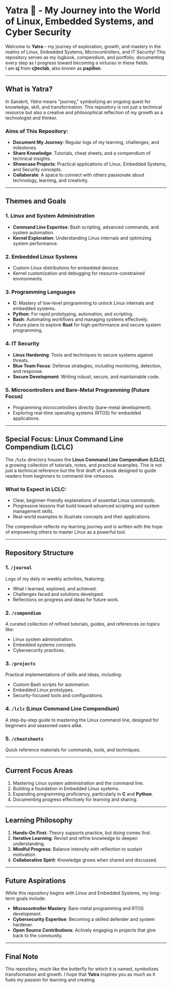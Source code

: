 # **Yatra 🦋 - My Journey into the World of Linux, Embedded Systems, and Cyber Security**

Welcome to **Yatra** – my journey of exploration, growth, and mastery in the realms of Linux, Embedded Systems, Microcontrollers, and IT Security! This repository serves as my logbook, compendium, and portfolio, documenting every step as I progress toward becoming a virtuoso in these fields.  
I am **cj** from **cjteclab**, also known as **papillon**.

---

## **What is Yatra?**

In Sanskrit, *Yatra* means "journey," symbolizing an ongoing quest for knowledge, skill, and transformation. This repository is not just a technical resource but also a creative and philosophical reflection of my growth as a technologist and thinker.

### **Aims of This Repository**:
- **Document My Journey**: Regular logs of my learning, challenges, and milestones.  
- **Share Knowledge**: Tutorials, cheat sheets, and a compendium of technical insights.  
- **Showcase Projects**: Practical applications of Linux, Embedded Systems, and Security concepts.  
- **Collaborate**: A space to connect with others passionate about technology, learning, and creativity.  

---

## **Themes and Goals**

### **1. Linux and System Administration**
- **Command Line Expertise**: Bash scripting, advanced commands, and system automation.  
- **Kernel Exploration**: Understanding Linux internals and optimizing system performance.  

### **2. Embedded Linux Systems**
- Custom Linux distributions for embedded devices.  
- Kernel customization and debugging for resource-constrained environments.  

### **3. Programming Languages**
- **C**: Mastery of low-level programming to unlock Linux internals and embedded systems.  
- **Python**: For rapid prototyping, automation, and scripting.  
- **Bash**: Automating workflows and managing systems effectively.  
- Future plans to explore **Rust** for high-performance and secure system programming.

### **4. IT Security**
- **Linux Hardening**: Tools and techniques to secure systems against threats.  
- **Blue Team Focus**: Defense strategies, including monitoring, detection, and response.  
- **Secure Development**: Writing robust, secure, and maintainable code.

### **5. Microcontrollers and Bare-Metal Programming** (Future Focus)
- Programming microcontrollers directly (bare-metal development).  
- Exploring real-time operating systems (RTOS) for embedded applications.  

---

## **Special Focus: Linux Command Line Compendium (LCLC)**

The **`/lclc`** directory houses the **Linux Command Line Compendium (LCLC)**, a growing collection of tutorials, notes, and practical examples. This is not just a technical reference but the first draft of a book designed to guide readers from beginners to command-line virtuosos.

### **What to Expect in LCLC**:
- Clear, beginner-friendly explanations of essential Linux commands.  
- Progressive lessons that build toward advanced scripting and system management skills.  
- Real-world examples to illustrate concepts and their applications.  

The compendium reflects my learning journey and is written with the hope of empowering others to master Linux as a powerful tool.

---

## **Repository Structure**

### **1. `/journal`**  
Logs of my daily or weekly activities, featuring:  
- What I learned, explored, and achieved.  
- Challenges faced and solutions developed.  
- Reflections on progress and ideas for future work.  

### **2. `/compendium`**  
A curated collection of refined tutorials, guides, and references on topics like:  
- Linux system administration.  
- Embedded systems concepts.  
- Cybersecurity practices.  

### **3. `/projects`**  
Practical implementations of skills and ideas, including:  
- Custom Bash scripts for automation.  
- Embedded Linux prototypes.  
- Security-focused tools and configurations.  

### **4. `/lclc` (Linux Command Line Compendium)**  
A step-by-step guide to mastering the Linux command line, designed for beginners and seasoned users alike.  

### **5. `/cheatsheets`**  
Quick reference materials for commands, tools, and techniques.

---

## **Current Focus Areas**
1. Mastering Linux system administration and the command line.  
2. Building a foundation in Embedded Linux systems.  
3. Expanding programming proficiency, particularly in **C** and **Python**.  
4. Documenting progress effectively for learning and sharing.  

---

## **Learning Philosophy**

1. **Hands-On First**: Theory supports practice, but doing comes first.  
2. **Iterative Learning**: Revisit and refine knowledge to deepen understanding.  
3. **Mindful Progress**: Balance intensity with reflection to sustain motivation.  
4. **Collaborative Spirit**: Knowledge grows when shared and discussed.  

---

## **Future Aspirations**
While this repository begins with Linux and Embedded Systems, my long-term goals include:  
- **Microcontroller Mastery**: Bare-metal programming and RTOS development.  
- **Cybersecurity Expertise**: Becoming a skilled defender and system hardener.  
- **Open Source Contributions**: Actively engaging in projects that give back to the community.  

---

## **Final Note**

This repository, much like the butterfly for which it is named, symbolizes transformation and growth. I hope that **Yatra** inspires you as much as it fuels my passion for learning and creating.
